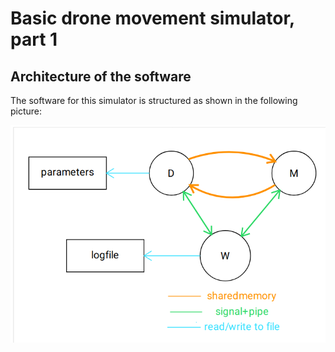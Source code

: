 # Basic drone movement simulator, part 1

## Architecture of the software
The software for this simulator is structured as shown in the following picture:

![sketch of the architecture of the 3 processes running while the game is active!](sketch/assignment1_architecturesketch.png)


